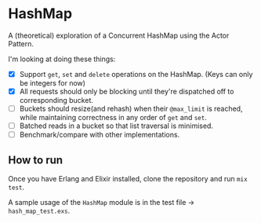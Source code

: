 # HashMap

A (theoretical) exploration of a Concurrent HashMap using the Actor Pattern.

I'm looking at doing these things:
- [x] Support `get`, `set` and `delete` operations on the HashMap. (Keys can only be integers for now)
- [x] All requests should only be blocking until they're dispatched off to corresponding bucket.
- [ ] Buckets should resize(and rehash) when their `@max_limit` is reached, while maintaining correctness in any order of `get` and `set`.
- [ ] Batched reads in a bucket so that list traversal is minimised.
- [ ] Benchmark/compare with other implementations.

## How to run

Once you have Erlang and Elixir installed, clone the repository and run
`mix test`.

A sample usage of the `HashMap` module is in the test file -> `hash_map_test.exs`.

